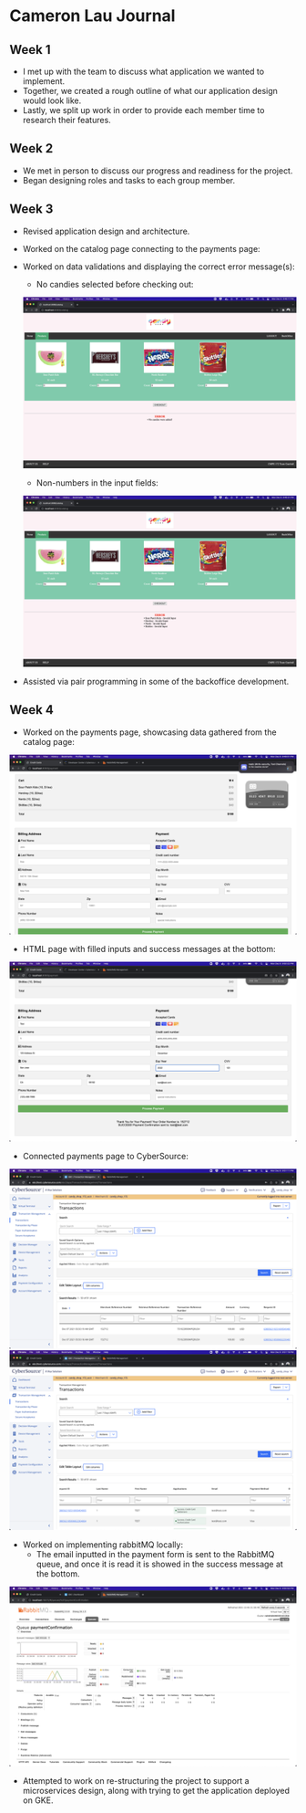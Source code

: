 # Cameron Lau Journal

## Week 1

- I met up with the team to discuss what application we wanted to implement.
- Together, we created a rough outline of what our application design would look like.
- Lastly, we split up work in order to provide each member time to research their features.

## Week 2

- We met in person to discuss our progress and readiness for the project.
- Began designing roles and tasks to each group member.

## Week 3

- Revised application design and architecture.
- Worked on the catalog page connecting to the payments page:

- Worked on data validations and displaying the correct error message(s):

    - No candies selected before checking out:

    ![no candies selected](../images/cameron/cl-noCandies.png)

    - Non-numbers in the input fields:

    ![invalid candy input](../images/cameron/cl-invalidInput.png)

- Assisted via pair programming in some of the backoffice development.

## Week 4

- Worked on the payments page, showcasing data gathered from the catalog page:

![cart values](../images/cameron/cl-paymentDataShow.png)

- HTML page with filled inputs and success messages at the bottom:

![payment success](../images/cameron/cl-paymentFilled.png)

- Connected payments page to CyberSource:

![cybersource1](../images/cameron/cl-cybersource1.png)
![cybersource2](../images/cameron/cl-cybersource2.png)

- Worked on implementing rabbitMQ locally:
    - The email inputted in the payment form is sent to the RabbitMQ queue, and once it is read it is showed in the success message at the bottom.

![local rabbitMQ](../images/cameron/cl-rabbitmq.png)

- Attempted to work on re-structuring the project to support a microservices design, along with trying to get the application deployed on GKE. 
